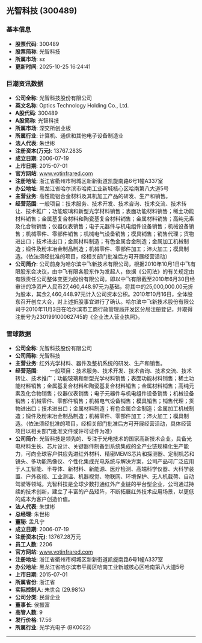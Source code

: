 ## 光智科技 (300489)

### 基本信息

- **股票代码**: 300489
- **股票简称**: 光智科技
- **所属市场**: sz
- **更新时间**: 2025-10-25 16:24:41

### 巨潮资讯数据

- **公司全称**: 光智科技股份有限公司
- **英文名称**: Optics Technology Holding Co., Ltd.
- **A股代码**: 300489
- **A股简称**: 光智科技
- **所属市场**: 深交所创业板
- **所属行业**: 计算机、通信和其他电子设备制造业
- **法人代表**: 朱世彬
- **注册资本(万元)**: 13767.2835
- **成立日期**: 2006-07-19
- **上市日期**: 2015-07-01
- **官方网站**: www.votinfrared.com
- **注册地址**: 浙江省衢州市柯城区新新街道凯旋南路6号1幢A337室
- **办公地址**: 黑龙江省哈尔滨市哈南工业新城核心区哈南第八大道5号
- **主营业务**: 高性能铝合金材料及其机加工产品的研发、生产和销售。
- **经营范围**: 一般项目：技术服务、技术开发、技术咨询、技术交流、技术转让、技术推广；功能玻璃和新型光学材料销售；表面功能材料销售；稀土功能材料销售；金属基复合材料和陶瓷基复合材料销售；金属材料销售；高纯元素及化合物销售；仪器仪表销售；电子元器件与机电组件设备销售；机械设备销售；机械零件、零部件销售；机械电气设备销售；模具销售；销售代理；货物进出口；技术进出口；金属材料制造；有色金属合金制造；金属加工机械制造；锻件及粉末冶金制品制造；机械零件、零部件加工；淬火加工；模具制造。（依法须经批准的项目，经相关部门批准后方可开展经营活动）
- **公司简介**: 公司前身为哈尔滨中飞新技术有限公司，根据2010年10月1日中飞有限股东会决议，由中飞有限各股东作为发起人，依据《公司法》的有关规定由有限责任公司整体变更为股份有限公司，即以中飞有限截至2010年6月30日经审计的净资产人民币27,460,448.97元为基础，将其中的25,000,000.00元折为股本，其余2,460,448.97元计入公司资本公积。2010年10月16日，全体股东召开创立大会，对上述折股事宜进行了确认。哈尔滨中飞新技术股份有限公司于2010年11月3日在哈尔滨市工商行政管理局开发区分局注册登记，并取得注册号为230199100062745的《企业法人营业执照》。

### 雪球数据

- **公司全称**: 光智科技股份有限公司
- **公司简称**: 光智科技
- **主营业务**: 红外光学材料、器件及整机系统的研发、生产和销售。
- **经营范围**: 　　一般项目：技术服务、技术开发、技术咨询、技术交流、技术转让、技术推广；功能玻璃和新型光学材料销售；表面功能材料销售；稀土功能材料销售；金属基复合材料和陶瓷基复合材料销售；金属材料销售；高纯元素及化合物销售；仪器仪表销售；电子元器件与机电组件设备销售；机械设备销售；机械零件、零部件销售；机械电气设备销售；模具销售；销售代理；货物进出口；技术进出口；金属材料制造；有色金属合金制造；金属加工机械制造；锻件及粉末冶金制品制造；机械零件、零部件加工；淬火加工；模具制造。（依法须经批准的项目，经相关部门批准后方可开展经营活动，具体经营项目以相关部门批准文件或许可证件为准）
- **公司简介**: 光智科技是领先的、专注于光电技术的国家高新技术企业，具备光电材料生长、芯片设计、关键器件制备到系统集成的全产业链规模化生产能力，可向全球客户供应先进红外材料、精密MEMS芯片和探测器、定制机芯和镜头、多功能热像仪、个性化集成光电系统与解决方案，公司产品可广泛应用于人工智能、半导体、新材料、新能源、医疗检测、高端科学仪器、大科学装置、户外夜视、工业测温、机器视觉、物联网、环境保护、无人机载荷、自动驾驶等领域。光智科技是全球少数打通红外产业链的平台型企业，公司通过持续的技术创新，建立了丰富的产品矩阵，不断拓展红外技术应用场景，以更低的成本为客户创造价值。
- **法人代表**: 朱世彬
- **总经理**: 朱世彬
- **董秘**: 孟凡宁
- **成立日期**: 2006-07-19
- **注册资本(元)**: 13767.28万元
- **员工人数**: 2206
- **官方网站**: www.votinfrared.com
- **注册地址**: 浙江省衢州市柯城区新新街道凯旋南路6号1幢A337室
- **办公地址**: 黑龙江省哈尔滨市平房区哈南工业新城核心区哈南第八大道5号
- **上市日期**: 2015-07-01
- **所属省份**: 浙江省
- **实际控制人**: 朱世会 (29.98%)
- **公司分类**: 民营企业
- **董事长**: 侯振富
- **高管人数**: 9
- **发行价格**: 17.56
- **所属行业**: 光学光电子 (BK0022)

---